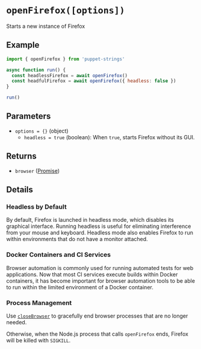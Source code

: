 # `openFirefox([options])`
Starts a new instance of Firefox

## Example
```js
import { openFirefox } from 'puppet-strings'

async function run() {
  const headlessFirefox = await openFirefox()
  const headfulFirefox = await openFirefox({ headless: false })
}

run()
```

## Parameters
* `options = {}` (object)
  * `headless = true` (boolean): When `true`, starts Firefox without its GUI.

## Returns
* `browser` ([Promise<Browser>](../../interface#browser-object))

## Details

### Headless by Default
By default, Firefox is launched in headless mode, which disables its graphical
interface. Running headless is useful for eliminating interference from your
mouse and keyboard. Headless mode also enables Firefox to run within environments
that do not have a monitor attached.

### Docker Containers and CI Services
Browser automation is commonly used for running automated tests for web
applications. Now that most CI services execute builds within Docker
containers, it has become important for browser automation tools to be able to
run within the limited environment of a Docker container.

### Process Management
Use [`closeBrowser`](../close-browser) to gracefully end browser processes that
are no longer needed.

Otherwise, when the Node.js process that calls `openFirefox` ends, Firefox will
be killed with `SIGKILL`.
